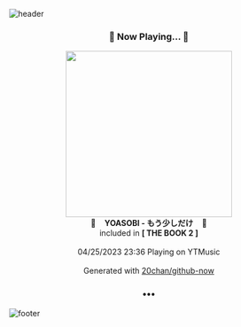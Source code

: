 ![header](https://capsule-render.vercel.app/api?type=wave&height=170&section=header&fontColor=090707&fontAlignX=45&fontAlignY=65&fontSize=100)

<h3 align="center">🎵 Now Playing... 🎵</h3>
<p align="center">
  <a href="https://music.youtube.com/watch?v=uUAnQUxitpU">
    <img width="300" src="https://lh3.googleusercontent.com/CS9aE9fPqjKPhj2VBlDPhTq15nZquoSIiT9W9AKBwnr_kkSKnTTYnHky1HmMLgtIfHzudKSlfqYU88wi">
  </a>
  <br>
  🎵&nbsp&nbsp&nbsp <b>YOASOBI - もう少しだけ</b> &nbsp&nbsp&nbsp🎵
  <br>
  included in <b>[ THE BOOK 2 ]</b>
  
  <br />
  <br />
  04/25/2023 23:36 Playing on YTMusic
  <br />
  <br />
  Generated with <a href="https://github.com/20chan/github-now">20chan/github-now</a>
</p>

<h3 align="center">•••</h3>

![footer](https://capsule-render.vercel.app/api?type=wave&height=150&section=footer)
